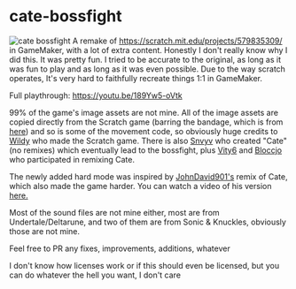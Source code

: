 # cate-bossfight
![cate bossfight](https://user-images.githubusercontent.com/17904548/177398166-59409e58-cd25-4da0-a156-4b53dcca58da.gif)
A remake of https://scratch.mit.edu/projects/579835309/ in GameMaker, with a lot of extra content.
Honestly I don't really know why I did this. It was pretty fun.
I tried to be accurate to the original, as long as it was fun to play and as long as it was even possible.
Due to the way scratch operates, It's very hard to faithfully recreate things 1:1 in GameMaker.

Full playthrough:
https://youtu.be/189Yw5-oVtk

99% of the game's image assets are not mine. 
All of the image assets are copied directly from the Scratch game (barring the bandage, which is from [here](https://clipground.com/images/bandage-clip-art-11.jpg)) 
and so is some of the movement code, so obviously huge credits to 
[Wildy](https://scratch.mit.edu/users/WildyOhok/) who made the Scratch game.
There is also [Snvyv](https://scratch.mit.edu/users/snvyv/) who created "Cate" (no remixes) which eventually lead to the bossfight, 
plus [Vity6](https://scratch.mit.edu/users/vity6/) and [Bloccjo](https://scratch.mit.edu/users/bloccjo/) who participated in remixing Cate.

The newly added hard mode was inspired by [JohnDavid901's](https://scratch.mit.edu/users/JohnDavid901/) remix of Cate, which also made the game harder.
You can watch a video of his version [here.](https://youtu.be/y3w17FL-DGs)

Most of the sound files are not mine either, most are from Undertale/Deltarune, and two of them are from Sonic & Knuckles, obviously those are not mine.


Feel free to PR any fixes, improvements, additions, whatever

I don't know how licenses work or if this should even be licensed, but you can do whatever the hell you want, I don't care


